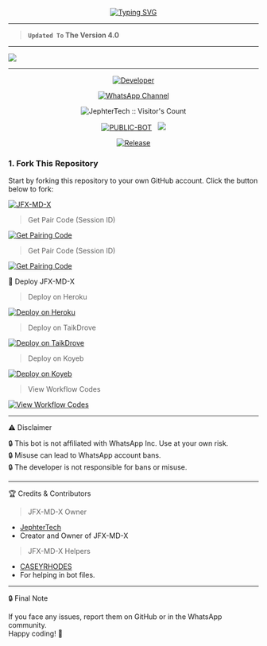 <p align="center">
  <a href="https://git.io/typing-svg"><img src="https://readme-typing-svg.demolab.com?font=Black+Ops+One&size=100&pause=1000&color=ff0000&center=true&width=1000&height=200&lines=JFX+MD-X+BOT" alt="Typing SVG" /></a>
</p>

---

> **`Updated To` The Version 4.0**
---

<a><img src='https://images.unsplash.com/photo-1711945787953-3c9188487865?auto=format&fit=crop&w=1170&q=80'/></a>

---

<p align="center">
  <a href="https://github.com/Jeffreyfx1"><img title="Developer" src="https://img.shields.io/badge/Author-Jephter%20Tech-FF7604.svg?style=big-square&logo=github" /></a>
</p>

<div align="center">
  
[![WhatsApp Channel](https://img.shields.io/badge/Join-WhatsApp%20Channel-FF00F8?style=big-square&logo=whatsapp)](https://whatsapp.com/channel/0029VbAxkJl0lwgqAOojKI3R)
</div>

<p align="center"><img src="https://profile-counter.glitch.me/{JFX-MD-X}/count.svg" alt="JephterTech :: Visitor's Count" /></p>

<p align="center">
<a href="https://github.com/Jeffreyfx1/JFX-MD-X"><img title="PUBLIC-BOT" src="https://img.shields.io/static/v1?label=Language&message=English&style=square&color=darkpink"></a> &nbsp;
  <img src="https://komarev.com/ghpvc/?username=JFX-MD-X&label=VIEWS&style=square&color=blue" />
</p>

<p align="center">
  <a href="https://github.com/Jeffreyfx1/JFX-MD-X"><img title="Release" src="https://img.shields.io/badge/Release-beta%20v3.0-cyan.svg?style=for-the-badge&logo=appveyor" /></a>
</p>

### 1. Fork This Repository

Start by forking this repository to your own GitHub account. Click the button below to fork:

<a href="https://github.com/Jeffreyfx1/JFX-MD-X/fork"><img title="JFX-MD-X" src="https://img.shields.io/badge/FORK-JFX MD-X-h?color=green&style=for-the-badge&logo=stackshare"></a>

> Get Pair Code (Session ID)

<p align="left">  
<a href='https://jfx-md-x.onrender.com' target="_blank"><img alt='Get Pairing Code' src='https://img.shields.io/badge/Get%20Pairing%20Code-000000?style=for-the-badge&logo=codefactor&logoColor=white'/></a>  
</p>  

> Get Pair Code (Session ID)

<p align="left">  
<a href='https://jfx-md-x2.onrender.com' target="_blank"><img alt='Get Pairing Code' src='https://img.shields.io/badge/Get%20Pairing%20Code-ff0000?style=for-the-badge&logo=codefactor&logoColor=white'/></a>  
</p>  

🚀 Deploy JFX-MD-X

> Deploy on Heroku

<p align="left">  
<a href='https://dashboard.heroku.com/new?template=https://github.com/Jeffreyfx1/JFX-MD-X/tree/main' target="_blank"><img alt='Deploy on Heroku' src='https://img.shields.io/badge/Deploy%20on-Heroku-FF004D?style=for-the-badge&logo=heroku&logoColor=white'/></a>  
</p>

> Deploy on TaikDrove

<p align="left">  
<a href='https://host.talkdrove.com/share-bot/82' target="_blank"><img alt='Deploy on TaikDrove' src='https://img.shields.io/badge/Deploy%20on-TaikDrove-6971FF?style=for-the-badge&logo=google-cloud&logoColor=white'/></a>  
</p>

> Deploy on Koyeb

<p align="left">  
<a href='https://app.koyeb.com/services/deploy?type=git&repository=Jeffreyfx1/JFX-MD-X&ports=3000' target="_blank"><img alt='Deploy on Koyeb' src='https://img.shields.io/badge/Deploy%20on-Koyeb-FF009D?style=for-the-badge&logo=koyeb&logoColor=white'/></a>  
</p>

> View Workflow Codes

<p align="left">  
<a href="https://whatsapp.com/channel/0029VbAxkJl0lwgqAOojKI3R" target="_blank"><img alt='View Workflow Codes' src='https://img.shields.io/badge/View-Workflow%20Codes-FF0076?style=for-the-badge&logo=githubactions&logoColor=white'/></a>  
</p>  

---

⚠️ Disclaimer

🔒 This bot is not affiliated with WhatsApp Inc. Use at your own risk.  
🔒 Misuse can lead to WhatsApp account bans.  
🔒 The developer is not responsible for bans or misuse.  

---

🏆 Credits & Contributors  
> JFX-MD-X Owner  
- [JephterTech](https://github.com/Jeffreyfx1)  
- Creator and Owner of JFX-MD-X  

> JFX-MD-X Helpers  
- [CASEYRHODES](https://github.com/caseyweb)  
- For helping in bot files.

---

🔒 Final Note

If you face any issues, report them on GitHub or in the WhatsApp community.  
Happy coding! 🚀
